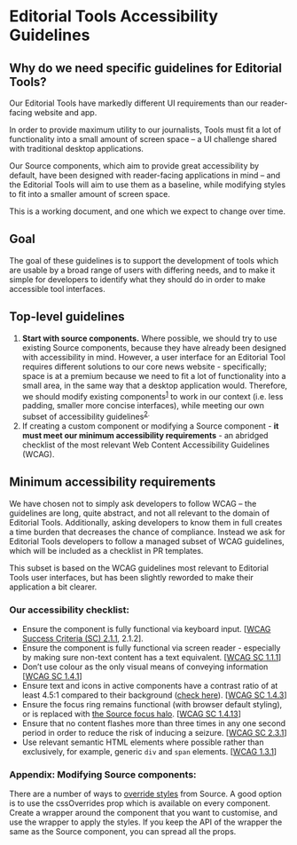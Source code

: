 # Editorial Tools Accessibility Guidelines

## Why do we need specific guidelines for Editorial Tools?
Our Editorial Tools have markedly different UI requirements than our reader-facing website and app.

In order to provide maximum utility to our journalists, Tools must fit a lot of functionality into a small amount of screen space – a UI challenge shared with traditional desktop applications.

Our Source components, which aim to provide great accessibility by default, have been designed with reader-facing applications in mind – and the Editorial Tools will aim to use them as a baseline, while modifying styles to fit into a smaller amount of screen space.

This is a working document, and one which we expect to change over time.

## Goal 

The goal of these guidelines is to support the development of tools which are usable by a broad range of users with differing needs, and to make it simple for developers to identify what they should do in order to make accessible tool interfaces.

## Top-level guidelines
1. **Start with source components.** Where possible, we should try to use existing Source components, because they have already been designed with accessibility in mind. 
However, a user interface for an Editorial Tool requires different solutions to our core news website - specifically; space is at a premium because we need to fit a lot of functionality into a small area, in the same way that a desktop application would. 
Therefore, we should modify existing components<sup>[1](#appendix-modifying-source-components)</sup> to work in our context (i.e. less padding, smaller more concise interfaces), while meeting our own subset of accessibility guidelines<sup>[2](#our-accessibility-checklist).
2. If creating a custom component or modifying a Source component - **it must meet our minimum accessibility requirements** - an abridged checklist of the most relevant Web Content Accessibility Guidelines (WCAG).

## Minimum accessibility requirements
We have chosen not to simply ask developers to follow WCAG – the guidelines are long, quite abstract, and not all relevant to the domain of Editorial Tools. Additionally, asking developers to know them in full creates a time burden that decreases the chance of compliance. Instead we ask for Editorial Tools developers to follow a managed subset of WCAG guidelines, which will be included as a checklist in PR templates.

This subset is based on the WCAG guidelines most relevant to Editorial Tools user interfaces, but has been slightly reworded to make their application a bit clearer.

### Our accessibility checklist:

- Ensure the component is fully functional via keyboard input. [[WCAG Success Criteria (SC) 2.1.1](https://www.w3.org/WAI/WCAG21/Understanding/keyboard.html), 2.1.2].
- Ensure the component is fully functional via screen reader - especially by making sure non-text content has a text equivalent. [[WCAG SC 1.1.1](https://www.w3.org/WAI/WCAG21/Understanding/non-text-content.html)]
- Don’t use colour as the only visual means of conveying information [[WCAG SC 1.4.1](https://www.w3.org/TR/UNDERSTANDING-WCAG20/visual-audio-contrast-without-color.html)]
- Ensure text and icons in active components have a contrast ratio of at least 4.5:1 compared to their background ([check here](https://webaim.org/resources/contrastchecker/)). [[WCAG SC 1.4.3](https://www.w3.org/TR/UNDERSTANDING-WCAG20/visual-audio-contrast-contrast.html)]
- Ensure the focus ring remains functional (with browser default styling), or is replaced with [the Source focus halo](https://theguardian.design/2a1e5182b/p/300696-). [[WCAG SC 1.4.13](https://www.w3.org/WAI/WCAG21/Understanding/content-on-hover-or-focus.html)]
- Ensure that no content flashes more than three times in any one second period in order to reduce the risk of inducing a seizure. [[WCAG SC 2.3.1](https://www.w3.org/WAI/WCAG21/Understanding/three-flashes-or-below-threshold.html)]
- Use relevant semantic HTML elements where possible rather than exclusively, for example, generic `div` and `span` elements. [[WCAG 1.3.1](https://www.w3.org/TR/UNDERSTANDING-WCAG20/content-structure-separation-programmatic.html)]

### Appendix: Modifying Source components:

There are a number of ways to [override styles](https://github.com/guardian/source/blob/main/docs/07-overriding-styles.md) from Source. A good option is to use the cssOverrides prop which is available on every component. Create a wrapper around the component that you want to customise, and use the wrapper to apply the styles. If you keep the API of the wrapper the same as the Source component, you can spread all the props.